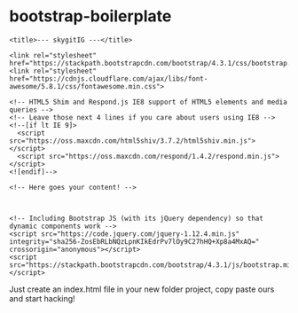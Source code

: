 # bootstrap-boilerplate

<!DOCTYPE html>
<html>
  <head>
    <meta charset="utf-8">
    <meta http-equiv="X-UA-Compatible" content="IE=edge">
    <meta name="viewport" content="width=device-width, initial-scale=1">

    <title>--- skygitIG ---</title>

    <link rel="stylesheet" href="https://stackpath.bootstrapcdn.com/bootstrap/4.3.1/css/bootstrap.min.css">
    <link rel="stylesheet" href="https://cdnjs.cloudflare.com/ajax/libs/font-awesome/5.8.1/css/fontawesome.min.css">

    <!-- HTML5 Shim and Respond.js IE8 support of HTML5 elements and media queries -->
    <!-- Leave those next 4 lines if you care about users using IE8 -->
    <!--[if lt IE 9]>
      <script src="https://oss.maxcdn.com/html5shiv/3.7.2/html5shiv.min.js"></script>
      <script src="https://oss.maxcdn.com/respond/1.4.2/respond.min.js"></script>
    <![endif]-->
  </head>
  <body>



    <!-- Here goes your content! -->



    <!-- Including Bootstrap JS (with its jQuery dependency) so that dynamic components work -->
    <script src="https://code.jquery.com/jquery-1.12.4.min.js" integrity="sha256-ZosEbRLbNQzLpnKIkEdrPv7lOy9C27hHQ+Xp8a4MxAQ=" crossorigin="anonymous"></script>
    <script src="https://stackpath.bootstrapcdn.com/bootstrap/4.3.1/js/bootstrap.min.js"></script>
  </body>
</html>

Just create an index.html file in your new folder project, copy paste ours and start hacking!
